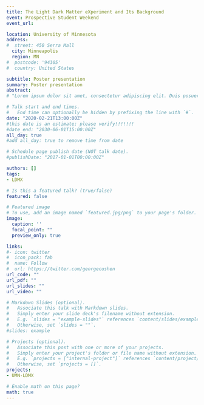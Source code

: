 ```yaml
---
title: The Light Dark Matter eXperiment and Its Background
event: Prospective Student Weekend
event_url: 

location: University of Minnesota 
address:
#  street: 450 Serra Mall
  city: Minneapolis
  region: MN
#  postcode: '94305'
#  country: United States

subtitle: Poster presentation
summary: Poster presentation
abstract: 
# "Lorem ipsum dolor sit amet, consectetur adipiscing elit. Duis posuere tellusac convallis placerat. Proin tincidunt magna sed ex sollicitudin condimentum. Sed ac faucibus dolor, scelerisque sollicitudin nisi. Cras purus urna, suscipit quis sapien eu, pulvinar tempor diam."

# Talk start and end times.
#   End time can optionally be hidden by prefixing the line with `#`.
date: "2020-02-21T13:00:00Z"
#this date is an estimate; please verify!!!!!!!
#date_end: "2030-06-01T15:00:00Z"
all_day: true
#add all_day: true to remove time from date 

# Schedule page publish date (NOT talk date).
#publishDate: "2017-01-01T00:00:00Z"

authors: []
tags: 
- LDMX

# Is this a featured talk? (true/false)
featured: false

# Featured image
# To use, add an image named `featured.jpg/png` to your page's folder. 
image:
  caption: ''
  focal_point: ""
  preview_only: true

links:
#- icon: twitter
#  icon_pack: fab
#  name: Follow
#  url: https://twitter.com/georgecushen
url_code: ""
url_pdf: ""
url_slides: ""
url_video: ""

# Markdown Slides (optional).
#   Associate this talk with Markdown slides.
#   Simply enter your slide deck's filename without extension.
#   E.g. `slides = "example-slides"` references `content/slides/example-slides.md`.
#   Otherwise, set `slides = ""`.
#slides: example

# Projects (optional).
#   Associate this post with one or more of your projects.
#   Simply enter your project's folder or file name without extension.
#   E.g. `projects = ["internal-project"]` references `content/project/deep-learning/index.md`.
#   Otherwise, set `projects = []`.
projects:
- UMN-LDMX

# Enable math on this page?
math: true
---
```

